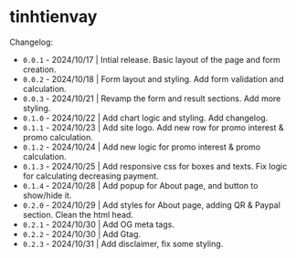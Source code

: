 # tinhtienvay

Changelog:

- `0.0.1` - 2024/10/17 | Intial release. Basic layout of the page and form creation.
- `0.0.2` - 2024/10/18 | Form layout and styling. Add form validation and calculation.
- `0.0.3` - 2024/10/21 | Revamp the form and result sections. Add more styling.
- `0.1.0` - 2024/10/22 | Add chart logic and styling. Add changelog.
- `0.1.1` - 2024/10/23 | Add site logo. Add new row for promo interest & promo calculation.
- `0.1.2` - 2024/10/24 | Add new logic for promo interest & promo calculation.
- `0.1.3` - 2024/10/25 | Add responsive css for boxes and texts. Fix logic for calculating decreasing payment.
- `0.1.4` - 2024/10/28 | Add popup for About page, and button to show/hide it.
- `0.2.0` - 2024/10/29 | Add styles for About page, adding QR & Paypal section. Clean the html head.
- `0.2.1` - 2024/10/30 | Add OG meta tags.
- `0.2.2` - 2024/10/30 | Add Gtag.
- `0.2.3` - 2024/10/31 | Add disclaimer, fix some styling.